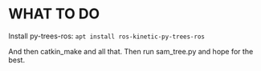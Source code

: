 # WHAT TO DO
Install py-trees-ros:
`apt install ros-kinetic-py-trees-ros`

And then catkin_make and all that.
Then run sam_tree.py and hope for the best.
